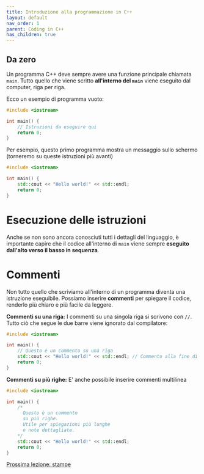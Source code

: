 ```yaml
---
title: Introduzione alla programmazione in C++
layout: default
nav_order: 1
parent: Coding in C++
has_children: true
---
```


## Da zero

Un programma C++ deve sempre avere una funzione principale chiamata `main`. Tutto quello che viene scritto **all'interno del `main`** viene eseguito dal computer, riga per riga.

Ecco un esempio di programma vuoto:

```cpp
#include <iostream>

int main() {
    // Istruzioni da eseguire qui
    return 0;
}
```

Per esempio, questo primo programma mostra un messaggio sullo schermo (torneremo su queste istruzioni più avanti)

```cpp
#include <iostream>

int main() {
    std::cout << "Hello world!" << std::endl;
    return 0;
}
```


# Esecuzione delle istruzioni

Anche se non sono ancora conosciuti tutti i dettagli del linguaggio, è importante capire che il codice all'interno di ```main``` viene sempre **eseguito dall'alto verso il basso in sequenza**.

# Commenti

Non tutto quello che scriviamo all'interno di un programma diventa una istruzione eseguibile. Possiamo inserire **commenti** per spiegare il codice, renderlo più chiaro e più facile da leggere.

**Commenti su una riga:** I commenti su una singola riga si scrivono con `//`. Tutto ciò che segue le due barre viene ignorato dal compilatore:

```cpp
#include <iostream>

int main() {
    // Questo è un commento su una riga
    std::cout << "Hello world!" << std::endl; // Commento alla fine di una istruzione
    return 0;
}
```

**Commenti su più righe:**
E' anche possibile inserire commenti multilinea

```cpp
#include <iostream>

int main() {
    /*
      Questo è un commento
      su più righe.
      Utile per spiegazioni più lunghe
      o note dettagliate.
    */
    std::cout << "Hello world!" << std::endl;
    return 0;
}
```

[Prossima lezione: stampe](2-stampe)